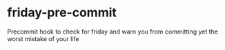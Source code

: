 # friday-pre-commit
Precommit hook to check for friday and warn you from committing yet the worst mistake of your life
